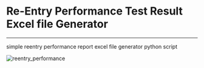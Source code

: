 # Re-Entry Performance Test Result Excel file Generator
----------
simple reentry performance report excel file generator python script

![reentry_performance](https://user-images.githubusercontent.com/118165975/209468948-7276b7e5-13fd-41c8-b657-bb54c078d48b.png)
